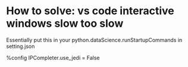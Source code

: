 # How to solve: vs code interactive windows slow too slow  

Essentially put this in your python.dataScience.runStartupCommands in setting.json

%config IPCompleter.use_jedi = False
